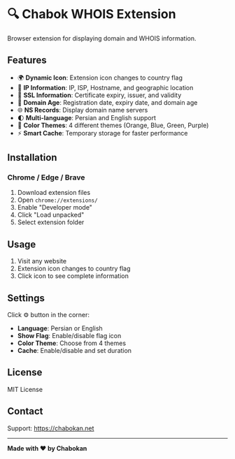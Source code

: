 # 🔍 Chabok WHOIS Extension

Browser extension for displaying domain and WHOIS information.

## Features

- 🌍 **Dynamic Icon**: Extension icon changes to country flag
- 📍 **IP Information**: IP, ISP, Hostname, and geographic location
- 🔐 **SSL Information**: Certificate expiry, issuer, and validity
- 📅 **Domain Age**: Registration date, expiry date, and domain age
- 🌐 **NS Records**: Display domain name servers
- 🌓 **Multi-language**: Persian and English support
- 🎨 **Color Themes**: 4 different themes (Orange, Blue, Green, Purple)
- ⚡ **Smart Cache**: Temporary storage for faster performance

## Installation

### Chrome / Edge / Brave

1. Download extension files
2. Open `chrome://extensions/`
3. Enable "Developer mode"
4. Click "Load unpacked"
5. Select extension folder


## Usage

1. Visit any website
2. Extension icon changes to country flag
3. Click icon to see complete information

## Settings

Click ⚙️ button in the corner:

- **Language**: Persian or English
- **Show Flag**: Enable/disable flag icon
- **Color Theme**: Choose from 4 themes
- **Cache**: Enable/disable and set duration


## License

MIT License

## Contact

Support: https://chabokan.net

---

**Made with ❤️ by Chabokan**
